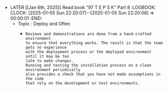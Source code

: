 - LATER [[Jan 6th, 2025]] Read book "97 T E P S K" Part 8
  :LOGBOOK:
  CLOCK: [2025-01-05 Sun 22:20:07]--[2025-01-05 Sun 22:20:08] =>  00:00:01
  :END:
	- Topic : Deploy and Often
		- ```apl
		  Reviews and demonstrations are done from a hand-crafted environment
		  to ensure that everything works. The result is that the team gets no experience
		  with the deployment process or the deployed environment until it may be too
		  late to make changes.
		  Running and testing the installation process on a clean environment periodically
		  also provides a check that you have not made assumptions in the code
		  that rely on the development or test environments.
		  
		  ```